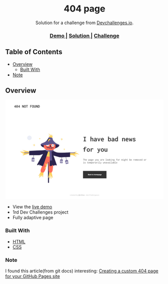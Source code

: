 <h1 align="center">404 page</h1>

<div align="center">
   Solution for a challenge from  <a href="http://devchallenges.io" target="_blank">Devchallenges.io</a>.
</div>

<div align="center">
  <h3>
    <a href="https://ic3top.github.io/devChallenges/404-not-found-master/solution/src/index.html">
      Demo
    </a>
    <span> | </span>
    <a href="https://devchallenges.io/solutions/IsKjnSV15FXL1xhyy2iN">
      Solution
    </a>
    <span> | </span>
    <a href="https://devchallenges.io/challenges/wBunSb7FPrIepJZAg0sY">
      Challenge
    </a>
  </h3>
</div>

<!-- TABLE OF CONTENTS -->

## Table of Contents

- [Overview](#overview)
  - [Built With](#built-with)
- [Note](#note)
<!-- OVERVIEW -->

## Overview

![screenshot](./screenshots/demo.jpg)

- View the [live demo](https://ic3top.github.io/devChallenges/checkout-page-master/solution/src/index.html)
- 1rd Dev Challenges project
- Fully adaptive page

### Built With

- [HTML](https://www.w3schools.com/html/)
- [CSS](https://www.w3schools.com/css/)

### Note
I found this article(from git docs) interesting: [Creating a custom 404 page for your GitHub Pages site](https://docs.github.com/en/github/working-with-github-pages/creating-a-custom-404-page-for-your-github-pages-site)